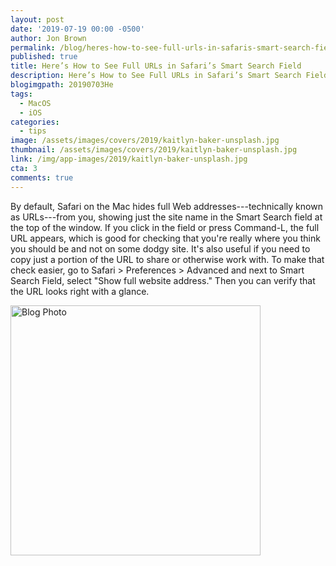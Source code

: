 ```yaml
---
layout: post
date: '2019-07-19 00:00 -0500'
author: Jon Brown
permalink: /blog/heres-how-to-see-full-urls-in-safaris-smart-search-field/
published: true
title: Here’s How to See Full URLs in Safari’s Smart Search Field
description: Here’s How to See Full URLs in Safari’s Smart Search Field
blogimgpath: 20190703He
tags:
  - MacOS
  - iOS
categories:
  - tips
image: /assets/images/covers/2019/kaitlyn-baker-unsplash.jpg
thumbnail: /assets/images/covers/2019/kaitlyn-baker-unsplash.jpg
link: /img/app-images/2019/kaitlyn-baker-unsplash.jpg
cta: 3
comments: true
---
```

By default, Safari on the Mac hides full Web addresses---technically
known as URLs---from you, showing just the site name in the Smart Search
field at the top of the window. If you click in the field or press
Command-L, the full URL appears, which is good for checking that you're
really where you think you should be and not on some dodgy site. It's
also useful if you need to copy just a portion of the URL to share or
otherwise work with. To make that check easier, go to Safari \>
Preferences \> Advanced and next to Smart Search Field, select "Show
full website address." Then you can verify that the URL looks right with
a glance.

<img alt="Blog Photo" src="{{ site.site_cdn }}/assets/images/blog/2019/20190703He/image2.png" class="img-fluid rounded m-2" width="400" />
